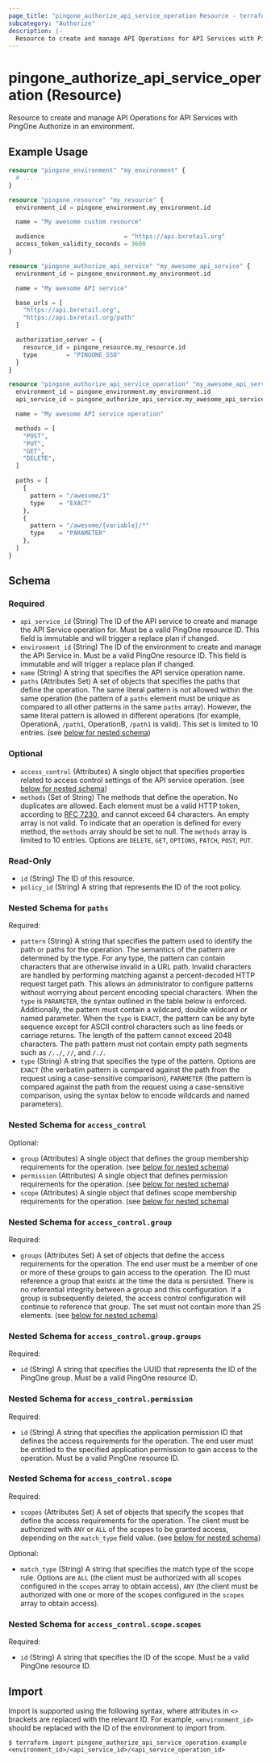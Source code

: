 ```yaml
---
page_title: "pingone_authorize_api_service_operation Resource - terraform-provider-pingone"
subcategory: "Authorize"
description: |-
  Resource to create and manage API Operations for API Services with PingOne Authorize in an environment.
---
```


# pingone_authorize_api_service_operation (Resource)

Resource to create and manage API Operations for API Services with PingOne Authorize in an environment.

## Example Usage

```terraform
resource "pingone_environment" "my_environment" {
  # ...
}

resource "pingone_resource" "my_resource" {
  environment_id = pingone_environment.my_environment.id

  name = "My awesome custom resource"

  audience                      = "https://api.bxretail.org"
  access_token_validity_seconds = 3600
}

resource "pingone_authorize_api_service" "my_awesome_api_service" {
  environment_id = pingone_environment.my_environment.id

  name = "My awesome API service"

  base_urls = [
    "https://api.bxretail.org",
    "https://api.bxretail.org/path"
  ]

  authorization_server = {
    resource_id = pingone_resource.my_resource.id
    type        = "PINGONE_SSO"
  }
}

resource "pingone_authorize_api_service_operation" "my_awesome_api_service_operation" {
  environment_id = pingone_environment.my_environment.id
  api_service_id = pingone_authorize_api_service.my_awesome_api_service.id

  name = "My awesome API service operation"

  methods = [
    "POST",
    "PUT",
    "GET",
    "DELETE",
  ]

  paths = [
    {
      pattern = "/awesome/1"
      type    = "EXACT"
    },
    {
      pattern = "/awesome/{variable}/*"
      type    = "PARAMETER"
    },
  ]
}
```

<!-- schema generated by tfplugindocs -->
## Schema

### Required

- `api_service_id` (String) The ID of the API service to create and manage the API Service operation for.  Must be a valid PingOne resource ID.  This field is immutable and will trigger a replace plan if changed.
- `environment_id` (String) The ID of the environment to create and manage the API Service in.  Must be a valid PingOne resource ID.  This field is immutable and will trigger a replace plan if changed.
- `name` (String) A string that specifies the API service operation name.
- `paths` (Attributes Set) A set of objects that specifies the paths that define the operation. The same literal pattern is not allowed within the same operation (the pattern of a `paths` element must be unique as compared to all other patterns in the same `paths` array). However, the same literal pattern is allowed in different operations (for example, OperationA, `/path1`, OperationB, `/path1` is valid). This set is limited to 10 entries. (see [below for nested schema](#nestedatt--paths))

### Optional

- `access_control` (Attributes) A single object that specifies properties related to access control settings of the API service operation. (see [below for nested schema](#nestedatt--access_control))
- `methods` (Set of String) The methods that define the operation. No duplicates are allowed. Each element must be a valid HTTP token, according to [RFC 7230](https://datatracker.ietf.org/doc/html/rfc7230), and cannot exceed 64 characters. An empty array is not valid. To indicate that an operation is defined for every method, the `methods` array should be set to null. The `methods` array is limited to 10 entries.  Options are `DELETE`, `GET`, `OPTIONS`, `PATCH`, `POST`, `PUT`.

### Read-Only

- `id` (String) The ID of this resource.
- `policy_id` (String) A string that represents the ID of the root policy.

<a id="nestedatt--paths"></a>
### Nested Schema for `paths`

Required:

- `pattern` (String) A string that specifies the pattern used to identify the path or paths for the operation. The semantics of the pattern are determined by the type. For any type, the pattern can contain characters that are otherwise invalid in a URL path. Invalid characters are handled by performing matching against a percent-decoded HTTP request target path. This allows an administrator to configure patterns without worrying about percent encoding special characters.
When the `type` is `PARAMETER`, the syntax outlined in the table below is enforced. Additionally, the pattern must contain a wildcard, double wildcard or named parameter. When the `type` is `EXACT`, the pattern can be any byte sequence except for ASCII control characters such as line feeds or carriage returns. The length of the pattern cannot exceed 2048 characters. The path pattern must not contain empty path segments such as `/../`, `//`, and `/./`.
- `type` (String) A string that specifies the type of the pattern.  Options are `EXACT` (the verbatim pattern is compared against the path from the request using a case-sensitive comparison), `PARAMETER` (the pattern is compared against the path from the request using a case-sensitive comparison, using the syntax below to encode wildcards and named parameters).


<a id="nestedatt--access_control"></a>
### Nested Schema for `access_control`

Optional:

- `group` (Attributes) A single object that defines the group membership requirements for the operation. (see [below for nested schema](#nestedatt--access_control--group))
- `permission` (Attributes) A single object that defines permission requirements for the operation. (see [below for nested schema](#nestedatt--access_control--permission))
- `scope` (Attributes) A single object that defines scope membership requirements for the operation. (see [below for nested schema](#nestedatt--access_control--scope))

<a id="nestedatt--access_control--group"></a>
### Nested Schema for `access_control.group`

Required:

- `groups` (Attributes Set) A set of objects that define the access requirements for the operation. The end user must be a member of one or more of these groups to gain access to the operation. The ID must reference a group that exists at the time the data is persisted. There is no referential integrity between a group and this configuration. If a group is subsequently deleted, the access control configuration will continue to reference that group. The set must not contain more than 25 elements. (see [below for nested schema](#nestedatt--access_control--group--groups))

<a id="nestedatt--access_control--group--groups"></a>
### Nested Schema for `access_control.group.groups`

Required:

- `id` (String) A string that specifies the UUID that represents the ID of the PingOne group. Must be a valid PingOne resource ID.



<a id="nestedatt--access_control--permission"></a>
### Nested Schema for `access_control.permission`

Required:

- `id` (String) A string that specifies the application permission ID that defines the access requirements for the operation. The end user must be entitled to the specified application permission to gain access to the operation.  Must be a valid PingOne resource ID.


<a id="nestedatt--access_control--scope"></a>
### Nested Schema for `access_control.scope`

Required:

- `scopes` (Attributes Set) A set of objects that specify the scopes that define the access requirements for the operation. The client must be authorized with `ANY` or `ALL` of the scopes to be granted access, depending on the `match_type` field value. (see [below for nested schema](#nestedatt--access_control--scope--scopes))

Optional:

- `match_type` (String) A string that specifies the match type of the scope rule.  Options are `ALL` (the client must be authorized with all scopes configured in the `scopes` array to obtain access), `ANY` (the client must be authorized with one or more of the scopes configured in the `scopes` array to obtain access).

<a id="nestedatt--access_control--scope--scopes"></a>
### Nested Schema for `access_control.scope.scopes`

Required:

- `id` (String) A string that specifies the ID of the scope.  Must be a valid PingOne resource ID.

## Import

Import is supported using the following syntax, where attributes in `<>` brackets are replaced with the relevant ID.  For example, `<environment_id>` should be replaced with the ID of the environment to import from.

```shell
$ terraform import pingone_authorize_api_service_operation.example <environment_id>/<api_service_id>/<api_service_operation_id>
```
